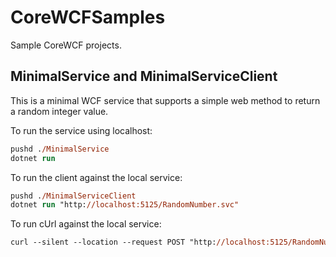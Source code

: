 # CoreWCFSamples
Sample CoreWCF projects.

## MinimalService and MinimalServiceClient
This is a minimal WCF service that supports a simple web method to return a random integer value.

To run the service using localhost:

```ps
pushd ./MinimalService
dotnet run
```

To run the client against the local service:

```ps
pushd ./MinimalServiceClient
dotnet run "http://localhost:5125/RandomNumber.svc"
```

To run cUrl against the local service:
```ps
curl --silent --location --request POST "http://localhost:5125/RandomNumber.svc" --header "SOAPAction: http://tempuri.org/IRandomNumber/Next" --header "Content-Type: text/xml; charset=utf-8" --data-raw "<s:Envelope xmlns:s='http://schemas.xmlsoap.org/soap/envelope/'><s:Body><Next xmlns='http://tempuri.org/'/></s:Body></s:Envelope>" | Format-Xml
```